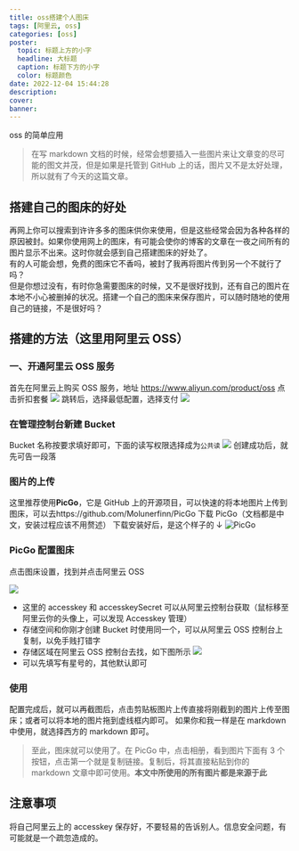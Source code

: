```yaml
---
title: oss搭建个人图床
tags: [阿里云, oss]
categories: [oss]
poster:
  topic: 标题上方的小字
  headline: 大标题
  caption: 标题下方的小字
  color: 标题颜色
date: 2022-12-04 15:44:28
description:
cover:
banner:
---
```


oss 的简单应用

<!-- more -->

> 在写 markdown 文档的时候，经常会想要插入一些图片来让文章变的尽可能的图文并茂，但是如果是托管到 GitHub 上的话，图片又不是太好处理，所以就有了今天的这篇文章。

## 搭建自己的图床的好处

再网上你可以搜索到许许多多的图床供你来使用，但是这些经常会因为各种各样的原因被封。如果你使用网上的图床，有可能会使你的博客的文章在一夜之间所有的图片显示不出来。这时你就会感到自己搭建图床的好处了。  
有的人可能会想，免费的图床它不香吗，被封了我再将图片传到另一个不就行了吗？  
但是你想过没有，有时你急需要图床的时候，又不是很好找到，还有自己的图片在本地不小心被删掉的状况。搭建一个自己的图床来保存图片，可以随时随地的使用自己的链接，不是很好吗？

## 搭建的方法（这里用阿里云 OSS）

### 一、开通阿里云 OSS 服务

首先在阿里云上购买 OSS 服务，地址 https://www.aliyun.com/product/oss
点击折扣套餐
![](https://img-blog.csdnimg.cn/img_convert/85bc003f4f1dcce2b1ff498ec050af4d.png)
跳转后，选择最低配置，选择支付
![](https://img-blog.csdnimg.cn/img_convert/c16213efc85c9ed83bfe4082b4da7f0a.png)

### 在管理控制台新建 Bucket

Bucket 名称按要求填好即可，下面的读写权限选择成为`公共读`
![](https://img-blog.csdnimg.cn/img_convert/d9f7035d466687feca5849ab67d0604a.png)
创建成功后，就先可告一段落

### 图片的上传

这里推荐使用**PicGo**，它是 GitHub 上的开源项目，可以快速的将本地图片上传到图床，可以去https://github.com/Molunerfinn/PicGo 下载 PicGo（文档都是中文，安装过程应该不用赘述）
下载安装好后，是这个样子的 ↓
![PicGo](https://img-blog.csdnimg.cn/img_convert/c8faebf2c042feaa2236de292d5f2f4c.png)

### PicGo 配置图床

点击图床设置，找到并点击阿里云 OSS

![](https://img-blog.csdnimg.cn/img_convert/fac6a985d5c953cf1a0c2d66805f5202.png)

- 这里的 accesskey 和 accesskeySecret 可以从阿里云控制台获取（鼠标移至阿里云你的头像上，可以发现 Accesskey 管理）
- 存储空间和你刚才创建 Bucket 时使用同一个，可以从阿里云 OSS 控制台上复制，以免手贱打错字
- 存储区域在阿里云 OSS 控制台去找，如下图所示
  ![](https://img-blog.csdnimg.cn/img_convert/af5ddb7ff3fda0cd12c9f65a5895ca92.png)
- 可以先填写有星号的，其他默认即可

### 使用

配置完成后，就可以再截图后，点击剪贴板图片上传直接将刚截到的图片上传至图床；或者可以将本地的图片拖到虚线框内即可。
如果你和我一样是在 markdown 中使用，就选择西方的 markdown 即可。

> 至此，图床就可以使用了。在 PicGo 中，点击相册，看到图片下面有 3 个按钮，点击第一个就是复制链接。复制后，将其直接粘贴到你的 markdown 文章中即可使用。**本文中所使用的所有图片都是来源于此**

## 注意事项

将自己阿里云上的 accesskey 保存好，不要轻易的告诉别人。信息安全问题，有可能就是一个疏忽造成的。
